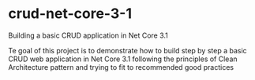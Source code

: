 # crud-net-core-3-1
Building a basic CRUD application in Net Core 3.1

Te goal of this project is to demonstrate how to build step by step a basic CRUD web application in Net Core 3.1 following the principles of Clean Architecture pattern and trying
to fit to recommended good practices
